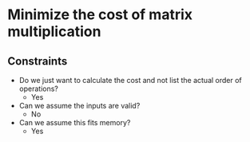# Minimize the cost of matrix multiplication

## Constraints
* Do we just want to calculate the cost and not list the actual order of operations?
    * Yes
* Can we assume the inputs are valid?
    * No
* Can we assume this fits memory?
    * Yes